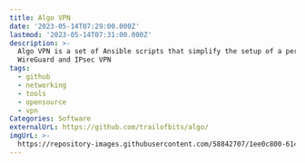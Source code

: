 ```yaml
---
title: Algo VPN
date: '2023-05-14T07:29:00.000Z'
lastmod: '2023-05-14T07:31:00.000Z'
description: >-
  Algo VPN is a set of Ansible scripts that simplify the setup of a personal
  WireGuard and IPsec VPN
tags:
  - github
  - networking
  - tools
  - opensource
  - vpn
Categories: Software
externalUrL: https://github.com/trailofbits/algo/
imgUrL: >-
  https://repository-images.githubusercontent.com/58842707/1ee0c800-614b-11e9-961a-a52b540efde2
---
```

